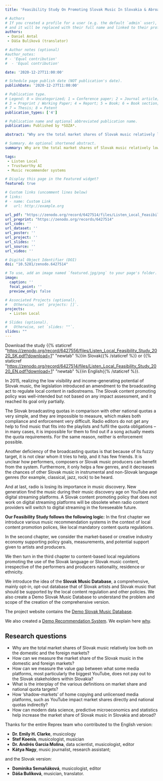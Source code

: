 ```yaml
---
title: 'Feasibility Study On Promoting Slovak Music In Slovakia & Abroad'

# Authors
# If you created a profile for a user (e.g. the default `admin` user), write the username (folder name) here
# and it will be replaced with their full name and linked to their profile.
authors:
 - Daniel Antal 
 - Dáša Bulíková (translator)

# Author notes (optional)
#author_notes:
# - 'Equal contribution'
#  - 'Equal contribution'

date: '2020-12-27T11:00:00'

# Schedule page publish date (NOT publication's date).
publishDate: '2020-12-27T11:00:00'

# Publication type.
# Legend: 0 = Uncategorized; 1 = Conference paper; 2 = Journal article;
# 3 = Preprint / Working Paper; 4 = Report; 5 = Book; 6 = Book section;
# 7 = Thesis; 8 = Patent
publication_types: ['4']

# Publication name and optional abbreviated publication name.
publication: Published by *SOZA*.

abstract: "Why are the total market shares of Slovak music relatively low both on the domestic and the foreign markets? How can we measure the market share of the Slovak music in the domestic and foreign markets? We offer some answers and solution based on empirical research and with the creation of a database and an AI application."

# Summary. An optional shortened abstract.
summary: Why are the total market shares of Slovak music relatively low both on the domestic and the foreign markets? How can we measure the market share of the Slovak music in the domestic and foreign markets? We offer some answers and solution based on empirical research and with the creation of a database and an AI application."

tags: 
 - Listen Local
 - Trustworthy AI
 - Music recommender systems

# Display this page in the Featured widget?
featured: true

# Custom links (uncomment lines below)
# links:
# - name: Custom Link
#   url: http://example.org

url_pdf: "https://zenodo.org/record/6427514/files/Listen_Local_Feasibility_Study_2020_EN.pdf?download=1"
url_preprint: "https://zenodo.org/records/6427514"
url_code: ''
url_dataset: ''
url_poster: ''
url_project: ''
url_slides: ''
url_source: ''
url_video: ''

# Digital Object Identifier (DOI)
doi: "10.5281/zenodo.6427514"

# To use, add an image named `featured.jpg/png` to your page's folder.
image:
  caption: ''
  focal_point: ''
  preview_only: false

# Associated Projects (optional).
#   Otherwise, set `projects: []`.
projects:
  - Listen Local

# Slides (optional).
#   Otherwise, set `slides: ""`.
slides: ""
---
```


Download the study {{% staticref "https://zenodo.org/record/6427556/files/Listen_Local_Feasibility_Study_2020_SK.pdf?download=1" "newtab" %}}in Slovak{{% /staticref %}} or {{% staticref "https://zenodo.org/record/6427514/files/Listen_Local_Feasibility_Study_2020_EN.pdf?download=1" "newtab" %}}in English{{% /staticref %}}.

In 2015, realizing the low visibility and income-generating potential of Slovak music, the legislation introduced an amendment to the broadcasting act to regulate local content in radiostreams. The Slovak content promoting policy was well-intended but not based on any impact assessment, and it reached its goal only partially.

The Slovak broadcasting quotas in comparison with other national quotas a very simple, and they are impossible to measure, which makes both compliance and enforcement very difficult. Radio editors do not get any help to find music that fits into the playlists and fulfil the quota obligations – in many cases, it is impossible for them to find out if a song actually meets the quota requirements. For the same reason, neither is enforcement possible.

Another deficiency of the broadcasting quotas is that because of its fuzzy target, it is not clear whom it tries to help, and it has few friends. It is unclear how performers, composers or Slovak music producers can benefit from the system. Furthermore, it only helps a few genres, and it decreases the chances of other Slovak music in instrumental and non-Slovak language genres (for example, classical, jazz, rock) to be heard.

And at last, radio is losing its importance in music discovery. New generation find the music during their music discovery age on YouTube and digital streaming platforms. A Slovak content promoting policy that does not work on digital streaming platforms will be obsolete when radio content providers will switch to digital streaming in the foreseeable future.

**Our Feasibility Study follows the following logic:**
In the first chapter we introduce various music recommendation systems in the context of local content promotion polices, like local mandatory content quota regulations.

In the second chapter, we consider the market-based or creative industry economy supporting policy goals, measurements, and potential support given to artists and producers.

We then turn in the third chapter to content-based local regulations promoting the use of the Slovak language or Slovak music content, irrespective of the performers and producers nationality, residence or ethnicity.

We introduce the idea of the **Slovak Music Database**, a comprehensive, mainly opt-in, opt-out database that of Slovak artists and Slovak music that should be supported by the local content regulation and other policies. We also create a Demo Slovak Music Database to understand the problem and scope of the creation of the comprehensive version.

The project website contains the [Demo Slovak Music Database](https://listen-local.net/project/demo-sk-music-db/).

We also created a [Demo Recommendation System](https://listen-local.net/project/demo-app/). We explain here [why](https://listen-local.net/post/2020-11-23-alternative-recommendations/).

## Research questions
* Why are the total market shares of Slovak music relatively low both on the domestic and the foreign markets?
* How can we measure the market share of the Slovak music in the domestic and foreign markets?
* How can we measure the value gap between what some media platforms, most particularly the biggest YouTube, does not pay out to the Slovak stakeholders within Slovakia?
* What is the interplay of the various definitions on market share and national quota targets?
* How ‘shadow-markets’ of home copying and unlicensed media platforms, such as YouTube impact market shares directly and national quotas indirectly?
* How can modern data science, predictive microeconomics and statistics help increase the market share of Slovak music in Slovakia and abroad?


Thanks for the entire Reprex team who contributed to the English version:

- **Dr. Emily H. Clarke**, musicology
- **Stef Koenis**, musicologist, musician
- **Dr. Andrés Garcia Molina**, data scientist, musicologist, editor
- **Kátya Nagy**, music journalist, research assistant; 

and the Slovak version:
- **Dominika Semaňáková**, musicologist, editor
- **Dáša Bulíková**, musician, translator.
